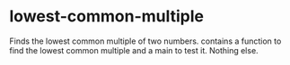 # lowest-common-multiple
Finds the lowest common multiple of two numbers.
contains a function to find the lowest common multiple and a main to test it. Nothing else.
